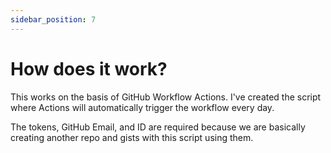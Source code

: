 ```yaml
---
sidebar_position: 7
---
```

# How does it work?

This works on the basis of GitHub Workflow Actions.
I've created the script where Actions will automatically trigger the workflow every day.

The tokens, GitHub Email, and ID are required because we are basically creating another repo and gists with this script using them.
